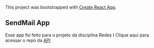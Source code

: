 This project was bootstrapped with [Create React App](https://github.com/facebook/create-react-app).

## SendMail App
Esse app foi feito para o projeto da disciplina Redes I
Clique aqui para acessar o repo da [API](https://github.com/j0a0m4/redes-mail-api)


